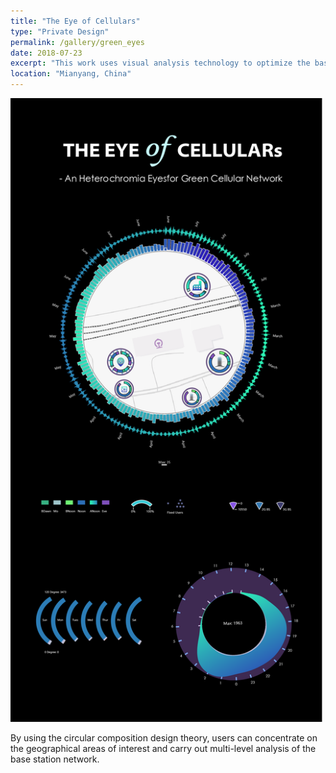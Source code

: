 ```yaml
---
title: "The Eye of Cellulars"
type: "Private Design"
permalink: /gallery/green_eyes
date: 2018-07-23
excerpt: "This work uses visual analysis technology to optimize the base station network to achieve the goal of green base station network. <br> <img src='/images/green_eye.png' width='500px'> "
location: "Mianyang, China"
---
```


<img src='/images/green_eye.png' width='500px'>

By using the circular composition design theory, users can concentrate on the geographical areas of interest and carry out multi-level analysis of the base station network. 